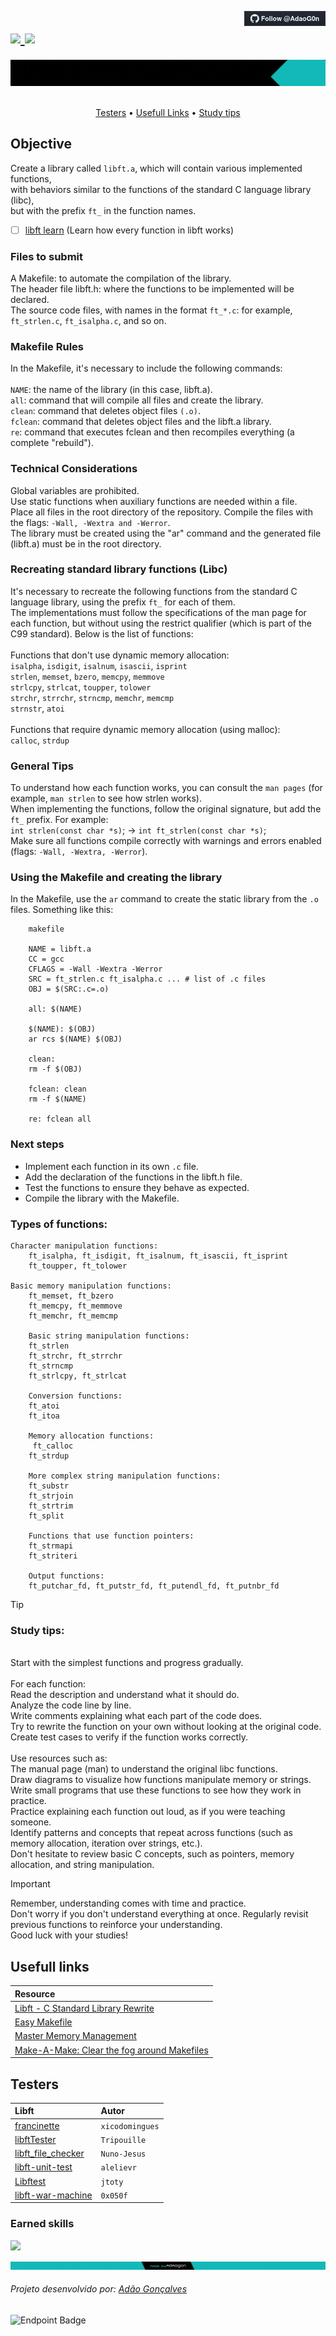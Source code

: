 <a href="https://github.com/AdaoG0n" style="pointer-events: none;"> <img src="https://github.com/AdaoG0n/AdaoG0n/blob/main/assests/Followbutton.png" width="130" align="right"/></a>

# <a href="#" style="pointer-events: none;"> <img src="https://img.shields.io/badge/status-100%20%2F%20100%20%E2%98%85-success?color=%2312bab9&style=flat-square"/> <img src="https://img.shields.io/github/last-commit/AdaoG0n/42_libft?style=flat-square&color=%2312bab9" /> </a>
![](https://github.com/AdaoG0n/AdaoG0n/blob/main/assests/animated%20gifs/libft.gif)
</br>
</br>
 </a>
<p align="center">
  <a href="#testers">Testers</a>  •  <a href="#usefull-links">Usefull Links</a>  •  <a href="#study-tips">Study tips</a> 
</p>

## Objective

Create a library called `libft.a`, which will contain various implemented functions,<br/>
with behaviors similar to the functions of the standard C language library (libc),<br/>
but with the prefix `ft_` in the function names.<br/>

- [ ] [libft learn](https://github.com/AdaoG0n/Training_programs_C/tree/main/libft_learn) (Learn how every function in libft works)

### Files to submit<br/>
 A Makefile: to automate the compilation of the library.<br/>
    The header file libft.h: where the functions to be implemented will be declared.<br/>
    The source code files, with names in the format `ft_*.c`: for example, `ft_strlen.c`, `ft_isalpha.c`, and so on.<br/>

### Makefile Rules

In the Makefile, it's necessary to include the following commands:<br/>
<br/>
   `NAME`: the name of the library (in this case, libft.a).<br/>
   `all`: command that will compile all files and create the library.<br/>
   `clean`: command that deletes object files `(.o)`.<br/>
   `fclean`: command that deletes object files and the libft.a library.<br/>
   `re`: command that executes fclean and then recompiles everything (a complete "rebuild").<br/>

### Technical Considerations

Global variables are prohibited.<br/>
    Use static functions when auxiliary functions are needed within a file.<br/>
    Place all files in the root directory of the repository.
    Compile the files with the flags: `-Wall, -Wextra and -Werror`.<br/>
    The library must be created using the "ar" command and the generated file (libft.a) must be in the root directory.<br/>

### Recreating standard library functions (Libc)

It's necessary to recreate the following functions from the standard C language library, using the prefix `ft_` for each of them.<br/>
The implementations must follow the specifications of the man page for each function, but without using the restrict qualifier (which is part of the C99 standard). Below is the list of functions:<br/>
<br/>
    Functions that don't use dynamic memory allocation:<br/>
        `isalpha`, `isdigit`, `isalnum`, `isascii`, `isprint`<br/>
        `strlen`, `memset`, `bzero`, `memcpy`, `memmove`<br/>
        `strlcpy`, `strlcat`, `toupper`, `tolower`<br/>
        `strchr`, `strrchr`, `strncmp`, `memchr`, `memcmp`<br/>
        `strnstr`, `atoi`<br/>
<br/>
    Functions that require dynamic memory allocation (using malloc):<br/>
        `calloc`, `strdup`<br/>

### General Tips

 To understand how each function works, you can consult the `man pages` (for example, `man strlen` to see how strlen works).<br/>
 When implementing the functions, follow the original signature, but add the `ft_` prefix. For example:<br/>
        `int strlen(const char *s)`; → `int ft_strlen(const char *s)`;<br/>
    Make sure all functions compile correctly with warnings and errors enabled (flags: `-Wall, -Wextra, -Werror`).<br/>

### Using the Makefile and creating the library

In the Makefile, use the `ar` command to create the static library from the `.o` files. Something like this:<br/>

		makefile

		NAME = libft.a
		CC = gcc
		CFLAGS = -Wall -Wextra -Werror
		SRC = ft_strlen.c ft_isalpha.c ... # list of .c files
		OBJ = $(SRC:.c=.o)

		all: $(NAME)

		$(NAME): $(OBJ)
		ar rcs $(NAME) $(OBJ)

		clean:
		rm -f $(OBJ)
 
		fclean: clean
		rm -f $(NAME)

		re: fclean all

### Next steps

* Implement each function in its own `.c` file.
* Add the declaration of the functions in the libft.h file.
* Test the functions to ensure they behave as expected.
* Compile the library with the Makefile.
    

### Types of functions:

   	Character manipulation functions:
        ft_isalpha, ft_isdigit, ft_isalnum, ft_isascii, ft_isprint
        ft_toupper, ft_tolower

   	Basic memory manipulation functions:
        ft_memset, ft_bzero
        ft_memcpy, ft_memmove
        ft_memchr, ft_memcmp
        
    	Basic string manipulation functions:
        ft_strlen
        ft_strchr, ft_strrchr
        ft_strncmp
        ft_strlcpy, ft_strlcat
        
    	Conversion functions:
        ft_atoi
        ft_itoa
        
    	Memory allocation functions:
         ft_calloc
        ft_strdup
        
    	More complex string manipulation functions:
        ft_substr
        ft_strjoin
        ft_strtrim
        ft_split
        
    	Functions that use function pointers:
        ft_strmapi
        ft_striteri
        
    	Output functions:
        ft_putchar_fd, ft_putstr_fd, ft_putendl_fd, ft_putnbr_fd
> [!TIP]
> ### Study tips:
> <br/>
> Start with the simplest functions and progress gradually. <br/>
> <br/>
> For each function: <br/>
> Read the description and understand what it should do. <br/>
> Analyze the code line by line. <br/>
> Write comments explaining what each part of the code does. <br/>
> Try to rewrite the function on your own without looking at the original code. <br/>
> Create test cases to verify if the function works correctly. <br/>
> <br/>
> Use resources such as: <br/>
> The manual page (man) to understand the original libc functions. <br/>
> Draw diagrams to visualize how functions manipulate memory or strings. <br/>
> Write small programs that use these functions to see how they work in practice. <br/>
> Practice explaining each function out loud, as if you were teaching someone. <br/>
> Identify patterns and concepts that repeat across functions (such as memory allocation, iteration over strings, etc.). <br/>
> Don't hesitate to review basic C concepts, such as pointers, memory allocation, and string manipulation. <br/>

>[!Important]
>Remember, understanding comes with time and practice. <br/>
>Don't worry if you don't understand everything at once. Regularly revisit previous functions to reinforce your understanding.<br/>
>Good luck with your studies!<br/>

## Usefull links

| Resource                                                                                 |
| :--------------------------------------------------------------------------------------- |
| [Libft - C Standard Library Rewrite](https://www.asidesigned.com/project-libft.html)     |
| [Easy Makefile](https://pulgamecanica.herokuapp.com/posts/makefiles)                     |
| [Master Memory Management](https://medium.com/p/b86fedd39b96)                            |
| [Make-A-Make: Clear the fog around Makefiles](https://github.com/Nuno-Jesus/Make-A-Make) |


## Testers

| Libft                                                                  | Autor           |
| :--------------------------------------------------------------------- | :---            |
| [francinette](https://github.com/xicodomingues/francinette)            | `xicodomingues` |
| [libftTester](https://github.com/Tripouille/libftTester)               | `Tripouille`    |
| [libft_file_checker](https://github.com/Nuno-Jesus/libft_file_checker) | `Nuno-Jesus`    |
| [libft-unit-test](https://github.com/alelievr/libft-unit-test)         | `alelievr`      | 
| [Libftest](https://github.com/jtoty/Libftest)                          | `jtoty`         |
| [libft-war-machine](https://github.com/0x050f/libft-war-machine)       | `0x050f`        |


### Earned skills
<p align="left">
  <a href="#" style="pointer-events: none;">
    <img src="https://skillicons.dev/icons?i=c" />
  </a>
</p>  

![](https://github.com/AdaoG0n/AdaoG0n/blob/main/assests/animated%20gifs/madeby.gif)
###### Projeto desenvolvido por: [Adão Gonçalves](https://github.com/AdaoG0n)

![Endpoint Badge](https://img.shields.io/endpoint?url=https%3A%2F%2Fhits.dwyl.com%2FAdaoG0n%2F42_libft.json&style=flat-square&labelColor=black&color=blue)

